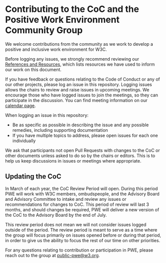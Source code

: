 # Contributing to the CoC and the Positive Work Environment Community Group

We welcome contributions from the community as we work to develop a positive and inclusive work environment for W3C. 

Before logging any issues, we strongly recommend reviewing our [References and Resources](https://github.com/w3c/PWETF/blob/main/ReferencesAndResources.md), which lists resources we have used to inform our work on this document. 

If you have feedback or questions relating to the Code of Conduct or any of our other projects, please log an issue in this repository. Logging issues allows the chairs to review and raise issues in upcoming meetings. We encourage those who have logged issues to join the meetings, so they can participate in the discussion. You can find meeting information on our [calendar page](https://www.w3.org/groups/cg/pwe/calendar).

When logging an issue in this repository: 
* Be as specific as possible in describing the issue and any possible remedies, including supporting documentation 
* If you have multiple topics to address, please open issues for each one individually

We ask that participants not open Pull Requests with changes to the CoC or other documents unless asked to do so by the chairs or editors. This is to help us keep discussions in issues or meetings where appropriate.

## Updating the CoC

In March of each year, the CoC Review Period will open. During this period PWE will work with W3C members, ombudspeople, and the Advisory Board and Advisory Committee to intake and review any issues or recommendations for changes to CoC. This period of review will last 3 months, and should changes be required, PWE will deliver a new version of the CoC to the Advisory Board by the end of July.

This review period does not mean we will not consider issues logged outside of the period. The review period is meant to serve as a time where the group will focus primarily on issues opened before or during that period, in order to give us the ability to focus the rest of our time on other priorities. 

For any questions relating to contribution or participation in PWE, please reach out to the group at [public-pwe@w3.org](mailto:public-pwe@w3.org).